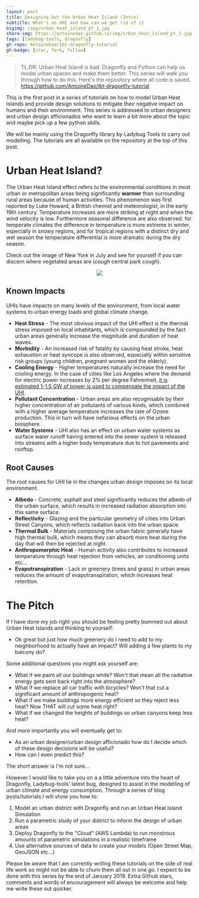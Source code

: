```yaml
---
layout: post
title: Designing Out the Urban Heat Island (Intro)
subtitle: What's an UHI and how can we get rid of it
bigimg: /img/urban_heat_island_pt_1.jpg
share-img: https://antoinedao.github.io/img/urban_heat_island_pt_1.jpg
tags: [ladybug-tools, dragonfly]
gh-repo: AntoineDao/lbt-dragonfly-tutorial
gh-badge: [star, fork, follow]
---
```


> TL;DR: Urban Heat Island is bad. Dragonfly and Python can help us model urban spaces and make them better. This series will walk you through how to do this. Here's the repository where all code is saved. https://github.com/AntoineDao/lbt-dragonfly-tutorial

This is the first post in a series of tutorials on how to model Urban Heat Islands and provide design solutions to mitigate their negative impact on humans and their environment. This series is addressed to urban designers and urban design afficionados who want to learn a bit more about the topic and maybe pick up a few python skills.

We will be mainly using the Dragonfly library by Ladybug Tools to carry out modelling. The tutorials are all available on the repository at the top of this post.

# Urban Heat Island?

The Urban Heat Island effect refers to the environmental conditions in most urban or metropolitan areas being significantly **warmer** than surrounding rural areas because of human activities. This phenomenon was first reported by Luke Howard, a British chemist and meteorologist, in the early 19th century. Temperature increases are more striking at night and when the wind velocity is low. Furthermore seasonal difference are also observed: for temperate climates the difference in temperature is more extreme in winter, especially in snowy regions, and for tropical regions with a distinct dry and wet season the temperature differential is more dramatic during the dry season.

Check out the image of New York in July and see for yourself if you can discern where vegetated areas are (*cough* central park *cough*).

<div style="text-align:center"><img src ="https://upload.wikimedia.org/wikipedia/commons/4/43/Newyork_heat_island.jpg" /></div>

## Known Impacts
UHIs have impacts on many levels of the environment, from local water systems to urban energy loads and global climate change. 

* **Heat Stress** - The most obvious impact of the UHI effect is the thermal stress imposed on local inhabitants, which is compounded by the fact urban areas generally increase the magnitude and duration of heat waves. 
* **Morbidity** - An increased risk of fatality by causing heat stroke, heat exhaustion or heat syncope is also observed, especially within sensitive risk groups (young children, pregnant women and the elderly). 
* **Cooling Energy** - Higher temperatures naturally increase the need for cooling energy. In the case of cities like Los Angeles where the demand for electric power increases by 2% per degree Fahrenheit, [it is estimated 1-1.5 GW of power is used to compensate the impact of the UHI](https://web.archive.org/web/20090311050754/http://eetd.lbl.gov/heatisland/EnergyUse/).
* **Pollutant Concentration** - Urban areas are also recognisable by their higher concentration of air pollutants of various kinds, which combined with a higher average temperature increases the rate of Ozone production. This in turn will have nefarious effects on the urban biosphere. 
* **Water Systems** - UHI also has an effect on urban water systems as surface water runoff having entered into the sewer system is released into streams with a higher body temperature due to hot pavements and rooftop. 

## Root Causes
The root causes for UHI lie in the changes urban design imposes on its local environment. 

* **Albedo** - Concrete, asphalt and steel significantly reduces the albedo of the urban surface, which results in increased radiation absorption into this same surface. 
* **Reflectivity** - Glazing and the particular geometry of cities into Urban Street Canyons, which reflects radiation  back into the urban space. 
* **Thermal Bulk** - Materials composing the urban fabric generally have high thermal bulk, which means they can absorb more heat during the day that will then be rejected at night. 
* **Anthropomorphic Heat** - Human activity also contributes to increased temperature through heat rejection from vehicles, air conditioning units etc… 
* **Evapotranspiration** - Lack or greenery (trees and grass) in urban areas reduces the amount of evapotranspiration, which increases heat retention. 


# The Pitch
If I have done my job right you should be feeling pretty bummed out about Urban Heat Islands and thinking to yourself: 

* Ok great but just how much greenery do I need to add to my neighborhood to actually have an impact? Will adding a few plants to my balcony do?

Some additional questions you might ask yourself are: 

* What if we paint all our buildings white? Won't that mean all the radiative energy gets sent back right into the atmosphere?
* What if we replace all car traffic with bicycles? Won't that cut a significant amount of anthropogenic heat?
* What if we make buildings more energy efficient so they reject less heat? Now THAT will cut some heat right?
* What if we changed the heights of buildings so urban canyons keep less heat? 

And more importantly you will eventually get to:
* As an urban designer/urban design afficionado how do I decide which of these design decisions will be useful?
* How can I even predict this?

The short answer is I'm not sure... 

However I would like to take you on a a little adventure into the heart of Dragonfly, Ladybug-tools' latest bug, designed to assist in the modelling of urban climate and energy consumption. Through a series of blog posts/tutorials I will show you how to:

1. Model an urban district with Dragonfly and run an Urban Heat Island Simulation
2. Run a parametric study of your district to inform the design of urban areas 
3. Deploy Dragonfly to the "Cloud" (AWS Lambda) to run monstrous amounts of parametric simulations in a realistic timeframe
4. Use alternative sources of data to create your models (Open Street Map, GeoJSON etc...)

Please be aware that I am currently writing these tutorials on the side of real life work so might not be able to churn them all out in one go. I expect to be done with this series by the end of January 2019. Extra Github stars, comments and words of encouragement will always be welcome and help me write these out quicker.